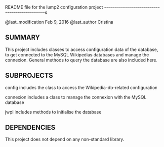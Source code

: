 README file for the lump2 configuration project
------------------------------------------------s

@last_modification Feb 9, 2016 
@last_author Cristina


SUMMARY
-------

This project includes classes to access configuration data of the database, to get 
connected to the MySQL Wikipedias databases and manage the connexion. General 
methods to query the database are also included here.

SUBPROJECTS
-----------

config includes the class to access the Wikipedia-db-related configuration

connexion includes a class to manage the connexion with the MySQL database

jwpl includes methods to initialise the database
 
	
DEPENDENCIES
------------

This project does not depend on any non-standard library. 